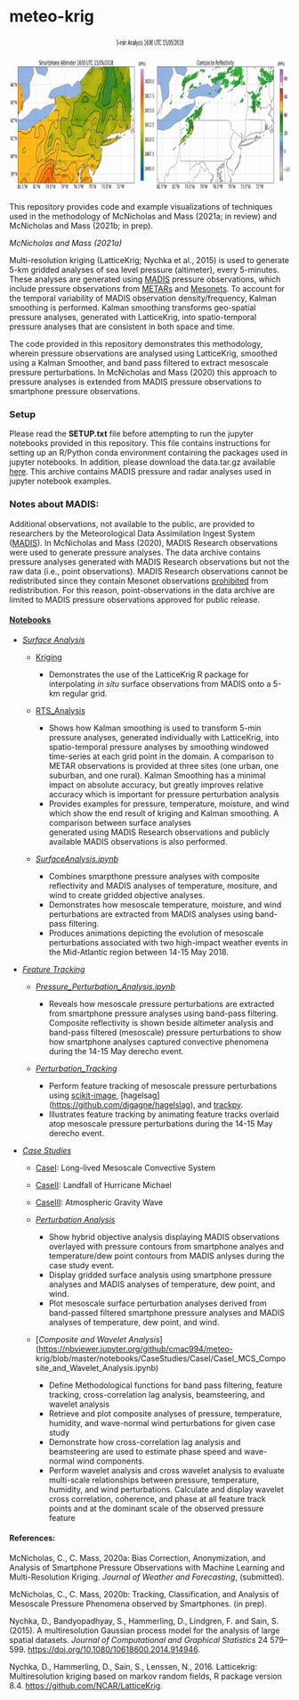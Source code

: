 # meteo-krig


<img width="1680" height="280" src="Plots/20180515/kfalts_20180515.gif">

This repository provides code and example visualizations of techniques used in the methodology of McNicholas and Mass (2021a; in review) and McNicholas and Mass (2021b; in prep). 

*McNicholas and Mass (2021a)*

Multi-resolution kriging (LatticeKrig; Nychka et al., 2015) is used to generate 5-km gridded analyses of sea level pressure (altimeter), every 5-minutes. These analyses are generated using [MADIS](https://madis.ncep.noaa.gov/madis_sfc.shtml) pressure observations, which include pressure observations from [METARs](https://madis.ncep.noaa.gov/madis_metar.shtml) and [Mesonets](https://madis.ncep.noaa.gov/madis_mesonet.shtml). To account for the temporal variability of MADIS observation density/frequency, Kalman smoothing is performed. Kalman smoothing transforms geo-spatial pressure analyses, generated with LatticeKrig, into spatio-temporal pressure analyses that are consistent in both space and time. 

The code provided in this repository demonstrates this methodology, wherein pressure observations are analysed using LatticeKrig, smoothed using a Kalman Smoother, and band pass filtered to extract mesoscale pressure perturbations. In McNicholas and Mass (2020) this approach to pressure analyses is extended from MADIS pressure observations to smartphone pressure observations.

### Setup

Please read the **SETUP.txt** file before attempting to run the jupyter notebooks provided in this repository. This file contains
instructions for setting up an R/Python conda environment containing the packages used in jupyter notebooks. In addition, please download the data.tar.gz available [here](https://drive.google.com/file/d/1q418t9YtHSTO01FbQH-eCprvaReaf2XU/view?usp=sharing). This archive contains MADIS pressure and radar analyses used in jupyter notebook examples.

### Notes about MADIS:
Additional observations, not available to the public, are provided to researchers by the Meteorological Data Assimilation Ingest System ([MADIS](https://madis.ncep.noaa.gov/)). In McNicholas and Mass (2020), MADIS Research observations were used to generate pressure analyses. The data archive contains pressure analyses generated with MADIS Research observations but not the raw data (i.e., point observations). MADIS Research observations cannot be redistributed since they contain Mesonet observations [prohibited](https://madis.ncep.noaa.gov/madis_restrictions.shtml) from redistribution. For this reason, point-observations in the data archive are limited to MADIS pressure observations approved for public release.

#### [Notebooks](https://nbviewer.jupyter.org/github/cmac994/meteo-krig/tree/master/notebooks/)

- [*Surface Analysis*](https://nbviewer.jupyter.org/github/cmac994/meteo-krig/tree/master/notebooks/SurfaceAnalysis/)
   - [Kriging](https://nbviewer.jupyter.org/github/cmac994/meteo-krig/tree/master/notebooks/SurfaceAnalysis/Kriging/)   
      - Demonstrates the use of the LatticeKrig R package for interpolating *in situ* surface observations from MADIS onto a 5-km regular grid.

   - [RTS_Analysis](https://nbviewer.jupyter.org/github/cmac994/meteo-krig/tree/master/notebooks/SurfaceAnalysis/RTS_Analysis/)
      - Shows how Kalman smoothing is used to transform 5-min pressure analyses, generated individually with LatticeKrig, into 
      spatio-temporal pressure analyses by smoothing windowed time-series at each grid point in the domain.
      A comparison to METAR observations is provided at three sites (one urban, one suburban, and one rural).
      Kalman Smoothing has a minimal impact on absolute accuracy, but greatly improves relative accuracy which is important for pressure perturbation analysis
      - Provides examples for pressure, temperature, moisture, and wind which show the end result of kriging and Kalman smoothing. A comparison between surface analyses   
      generated using MADIS Research observations and publicly available MADIS observations is also performed.

   - [*SurfaceAnalysis.ipynb*](https://nbviewer.jupyter.org/github/cmac994/meteo-krig/blob/master/notebooks/SurfaceAnalysis/Surface_Analysis.ipynb)
      -  Combines smarpthone pressure analyses with composite reflectivity and MADIS analyses of temperature, mositure, and wind to create gridded objective analyses.
      -  Demonstrates how mesoscale temperature, moisture, and wind perturbations are extracted from MADIS analyses using band-pass filtering. 
      -  Produces animations depicting the evolution of mesoscale perturbations associated with two high-impact weather events in the Mid-Atlantic region between 14-15 May 2018.

- [*Feature Tracking*](https://nbviewer.jupyter.org/github/cmac994/meteo-krig/tree/master/notebooks/FeatureTracking/)
   - [*Pressure_Perturbation_Analysis.ipynb*](https://nbviewer.jupyter.org/github/cmac994/meteo-krig/blob/master/notebooks/FeatureTracking/Pressure_Perturbation_Analysis.ipynb)
      - Reveals how mesoscale pressure perturbations are extracted from smartphone pressure analyses using band-pass filtering. Composite reflectivity is shown beside 
      altimeter analysis and band-pass filtered (mesoscale) pressure perturbations to show how smartphone analyses captured convective phenomena during the 14-15 May derecho 
      event.

   - [*Perturbation_Tracking*](https://nbviewer.jupyter.org/github/cmac994/meteo-krig/blob/master/notebooks/FeatureTracking/Perturbation_Tracking.ipynb)   
      - Perform feature tracking of mesoscale pressure perturbations using [scikit-image](https://github.com/scikit-image/scikit-image), [hagelsag]
      (https://github.com/djgagne/hagelslag), and [trackpy](https://github.com/soft-matter/trackpy).
      - Illustrates feature tracking by animating feature tracks overlaid atop mesoscale pressure perturbations during the 14-15 May derecho event.

- [*Case Studies*](https://nbviewer.jupyter.org/github/cmac994/meteo-krig/tree/master/notebooks/CaseStudies/)
   - [CaseI](https://nbviewer.jupyter.org/github/cmac994/meteo-krig/tree/master/notebooks/CaseStudies/CaseI/): Long-lived Mesoscale Convective System 
   - [CaseII](https://nbviewer.jupyter.org/github/cmac994/meteo-krig/tree/master/notebooks/CaseStudies/CaseII/): Landfall of Hurricane Michael
   - [CaseIII](https://nbviewer.jupyter.org/github/cmac994/meteo-krig/tree/master/notebooks/CaseStudies/CaseIII/): Atmospheric Gravity Wave
  
   - [*Perturbation Analysis*](https://nbviewer.jupyter.org/github/cmac994/meteo-krig/blob/master/notebooks/CaseStudies/CaseI/CaseI_MCS_Perturbation_Analysis.ipynb)
      - Show hybrid objective analysis displaying MADIS observations overlayed with pressure contours from smartphone analyes and temperature/dew point contours from MADIS 
      anlyses during the case study event.
      - Display gridded surface analysis using smartphone pressure analyses and MADIS analyses of temperature, dew point, and wind.
      - Plot mesoscale surface perturbation analyses derived from band-passed filtered smartphone pressure analyses and MADIS analyses of temperature, dew point, and wind.

   - [*Composite and Wavelet Analysis*](https://nbviewer.jupyter.org/github/cmac994/meteo-  krig/blob/master/notebooks/CaseStudies/CaseI/CaseI_MCS_Composite_and_Wavelet_Analysis.ipynb)
      - Define Methodological functions for band pass filtering, feature tracking, cross-correlation lag analysis, beamsteering, and wavelet analysis
      - Retrieve and plot composite analyses of pressure, temperature, humidity, and wave-normal wind perturbations for given case study
      - Demonstrate how cross-correlation lag analysis and beamsteering are used to estimate phase speed and wave-normal wind components.
      - Perform wavelet analysis and cross wavelet analysis to evaluate multi-scale relationships between pressure, temperature, humidity, and wind perturbations. Calculate and 
      display wavelet cross correlation, coherence, and phase at all feature track points and at the dominant scale of the observed pressure feature

#### References:

McNicholas, C., C. Mass, 2020a: Bias Correction, Anonymization, and Analysis of Smartphone Pressure Observations with Machine Learning and Multi-Resolution Kriging. *Journal of Weather and Forecasting*, (submitted).

McNicholas, C., C. Mass, 2020b: Tracking, Classification, and Analysis of Mesoscale Pressure Phenomena observed by Smartphones. (in prep).

Nychka, D., Bandyopadhyay, S., Hammerling, D., Lindgren, F. and Sain, S. (2015). A multiresolution Gaussian process model for the analysis of large spatial datasets. *Journal of Computational and Graphical Statistics* 24 579–599. https://doi.org/10.1080/10618600.2014.914946.

Nychka, D., Hammerling, D., Sain, S., Lenssen, N., 2016. Latticekrig: Multiresolution kriging based on markov random fields, R package version 8.4. https://github.com/NCAR/LatticeKrig.
